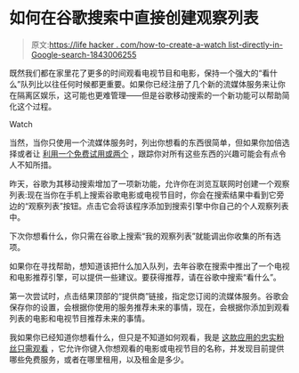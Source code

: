 # 如何在谷歌搜索中直接创建观察列表

> 原文:[https://life hacker . com/how-to-create-a-watch list-directly-in-Google-search-1843006255](https://lifehacker.com/how-to-create-a-watchlist-directly-in-google-search-1843006255)

既然我们都在家里花了更多的时间观看电视节目和电影，保持一个强大的“看什么”队列比以往任何时候都更重要。如果你已经注册了几个新的流媒体服务来让你在隔离区娱乐，这可能也更难管理——但是谷歌移动搜索的一个新功能可以帮助简化这个过程。

Watch

当然，当你只使用一个流媒体服务时，列出你想看的东西很简单，但如果你加倍选择或者让 [利用一个免费试用或两个](https://lifehacker.com/youtube-tv-subscribers-get-a-free-month-of-epix-with-no-1842561096) ，跟踪你对所有这些东西的兴趣可能会有点令人不知所措。

昨天，谷歌为其移动搜索增加了一项新功能，允许你在浏览互联网时创建一个观察列表:现在当你在手机上搜索谷歌电影或电视节目时，你会在搜索结果中看到它旁边的“观察列表”按钮。点击它会将该程序添加到搜索引擎中你自己的个人观察列表中。

下次你想看什么，你只需在谷歌上搜索“我的观察列表”就能调出你收集的所有选项。

如果你在寻找帮助，想知道该把什么加入队列，去年谷歌在搜索中推出了一个电视和电影推荐引擎，可以提供一些建议。要获得推荐，请在谷歌中搜索“看什么”。

第一次尝试时，点击结果顶部的“提供商”链接，指定您订阅的流媒体服务。谷歌会保存你的设置，会根据你使用的服务推荐未来的事情，现在，会根据你添加到观看列表的电影和电视节目推荐未来的事情。

我如果你已经知道你想看什么，但只是不知道如何观看，我是 [这款应用的忠实粉丝只需观看](https://lifehacker.com/quickly-figure-out-where-you-can-stream-any-movie-using-1831389692) ，它允许你键入你想观看的电影或电视节目的名称，并发现目前提供哪些免费服务，或者在哪里租用，以及租金是多少。